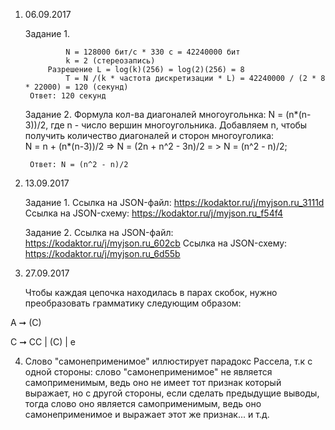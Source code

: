 1. 06.09.2017

	Задание 1.
	
				N = 128000 бит/с * 330 с = 42240000 бит
				k = 2 (стереозапись)
			Разрешение L = log(k)(256) = log(2)(256) = 8
				T = N /(k * частота дискретизации * L) = 42240000 / (2 * 8 * 22000) = 120 (секунд)
		Ответ: 120 секунд

	Задание 2.
		Формула кол-ва диагоналей многоугольнка:
			N = (n*(n-3))/2, где n - число вершин многоугольника.
		Добавляем n, чтобы получить количество диагоналей и сторон многоуголика:		
			N = n + (n*(n-3))/2    =>     N = (2n + n^2 - 3n)/2     = >       N = (n^2 - n)/2;

		Ответ: N = (n^2 - n)/2


2. 13.09.2017

	Задание 1.
		Ссылка на JSON-файл:
			https://kodaktor.ru/j/myjson.ru_3111d
		Ссылка на JSON-схему:
			https://kodaktor.ru/j/myjson.ru_f54f4

	Задание 2.
		Ссылка на JSON-файл:
			https://kodaktor.ru/j/myjson.ru_602cb
		Ссылка на JSON-схему:
			https://kodaktor.ru/j/myjson.ru_6d55b
			
3. 27.09.2017
	
	Чтобы каждая цепочка находилась в парах скобок, нужно преобразовать грамматику следующим образом:

A ➞ (C)

C ➞ CC | (C) | e


4. Слово "самонеприменимое" иллюстирует парадокс Рассела, т.к с одной стороны: слово "самонеприменимое" не является самоприменимым, ведь оно не имеет тот признак который выражает, но с другой стороны, если сделать предыдущие выводы, тогда слово оно является самоприменимым, ведь оно самонеприменимое и выражает этот же признак... и т.д.
